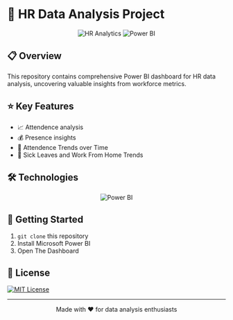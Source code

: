 # 🎯 HR Data Analysis Project

<div align="center">
  
![HR Analytics](https://img.shields.io/badge/HR-Analytics-blue)
![Power BI](https://img.shields.io/badge/Power_BI-F2C811?style=for-the-badge&logo=powerbi&logoColor=black)

</div>

## 📋 Overview
This repository contains comprehensive Power BI dashboard for HR data analysis, uncovering valuable insights from workforce metrics.


## ⭐ Key Features
- 📈 Attendence analysis
- 💰 Presence insights
- 🎯 Attendence Trends over Time
- 🏢 Sick Leaves and Work From Home Trends

## 🛠️ Technologies
<div align="center">

![Power BI](https://img.shields.io/badge/Power_BI-F2C811?style=for-the-badge&logo=powerbi&logoColor=black)

</div>

## 🚀 Getting Started
1. `git clone` this repository
2. Install Microsoft Power BI
3. Open The Dashboard

## 📄 License
[![MIT License](https://img.shields.io/badge/License-MIT-green.svg)](/License)

---
<div align="center">
Made with ❤️ for data analysis enthusiasts
</div>